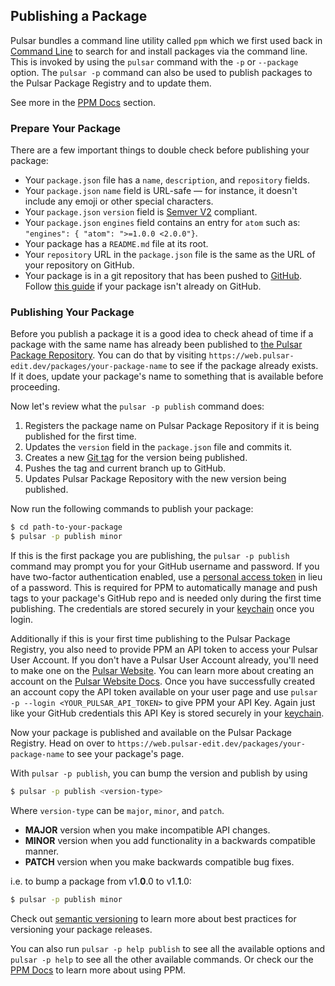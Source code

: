 ## Publishing a Package

Pulsar bundles a command line utility called `ppm` which we first used back in [Command Line](../../../using-pulsar/#command-line) to search for and install packages via the command line. This is invoked by using the `pulsar` command with the `-p` or `--package` option. The `pulsar -p` command can also be used to publish packages to the Pulsar Package Registry and to update them.

See more in the [PPM Docs]() section.

### Prepare Your Package

There are a few important things to double check before publishing your package:

- Your `package.json` file has a `name`, `description`, and `repository` fields.
- Your `package.json` `name` field is URL-safe — for instance, it doesn't include any emoji or other special characters.
- Your `package.json` `version` field is [Semver V2](https://semver.org/spec/v2.0.0.html) compliant.
- Your `package.json` `engines` field contains an entry for `atom` such as: `"engines": { "atom": ">=1.0.0 <2.0.0"}`.
- Your package has a `README.md` file at its root.
- Your `repository` URL in the `package.json` file is the same as the URL of your repository on GitHub.
- Your package is in a git repository that has been pushed to [GitHub](https://github.com). Follow [this guide](https://help.github.com/articles/importing-a-git-repository-using-the-command-line/) if your package isn't already on GitHub.

### Publishing Your Package

Before you publish a package it is a good idea to check ahead of time if a
package with the same name has already been published to
[the Pulsar Package Repository](https://web.pulsar-edit.dev/packages). You can
do that by visiting `https://web.pulsar-edit.dev/packages/your-package-name` to
see if the package already exists. If it does, update your package's name to
something that is available before proceeding.

Now let's review what the `pulsar -p publish` command does:

1. Registers the package name on Pulsar Package Repository if it is being
   published for the first time.
2. Updates the `version` field in the `package.json` file and commits it.
3. Creates a new [Git tag](https://git-scm.com/book/en/Git-Basics-Tagging) for
   the version being published.
4. Pushes the tag and current branch up to GitHub.
5. Updates Pulsar Package Repository with the new version being published.

Now run the following commands to publish your package:

```sh
$ cd path-to-your-package
$ pulsar -p publish minor
```

If this is the first package you are publishing, the `pulsar -p publish` command may prompt you for your GitHub username and password. If you have two-factor authentication enabled, use a [personal access token](https://help.github.com/articles/creating-a-personal-access-token-for-the-command-line/) in lieu of a password. This is required for PPM to automatically manage and push tags to your package's GitHub repo and is needed only during the first time publishing. The credentials are stored securely in your [keychain](<https://en.wikipedia.org/wiki/Keychain_(software)>) once you login.

Additionally if this is your first time publishing to the Pulsar Package Registry, you also need to provide PPM an API token to access your Pulsar User Account. If you don't have a Pulsar User Account already, you'll need to make one on the [Pulsar Website](https://web.pulsar-edit.dev/login). You can learn more about creating an account on the [Pulsar Website Docs](). Once you have successfully created an account copy the API token available on your user page and use `pulsar -p --login <YOUR_PULSAR_API_TOKEN>` to give PPM your API Key. Again just like your GitHub credentials this API Key is stored securely in your [keychain](<https://en.wikipedia.org/wiki/Keychain_(software)>).

Now your package is published and available on the Pulsar Package Registry. Head on over to `https://web.pulsar-edit.dev/packages/your-package-name` to see your package's page.

With `pulsar -p publish`, you can bump the version and publish by using

```sh
$ pulsar -p publish <version-type>
```

Where `version-type` can be `major`, `minor`, and `patch`.

- **MAJOR** version when you make incompatible API changes.
- **MINOR** version when you add functionality in a backwards compatible manner.
- **PATCH** version when you make backwards compatible bug fixes.

i.e. to bump a package from v1.**0**.0 to v1.**1**.0:

```sh
$ pulsar -p publish minor
```

Check out [semantic versioning](https://semver.org/) to learn more about best practices for versioning your package releases.

You can also run `pulsar -p help publish` to see all the available options and `pulsar -p help` to see all the other available commands. Or check our the [PPM Docs]() to learn more about using PPM.
